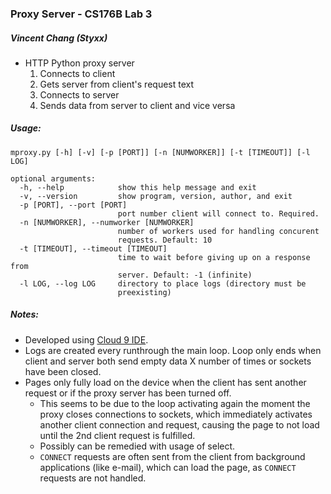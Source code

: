 ### Proxy Server - CS176B Lab 3
##### Vincent Chang (_Styxx_)
* HTTP Python proxy server
  1. Connects to client
  2. Gets server from client's request text
  3. Connects to server
  4. Sends data from server to client and vice versa

##### Usage:
```
mproxy.py [-h] [-v] [-p [PORT]] [-n [NUMWORKER]] [-t [TIMEOUT]] [-l LOG]

optional arguments:
  -h, --help            show this help message and exit
  -v, --version         show program, version, author, and exit
  -p [PORT], --port [PORT]
                        port number client will connect to. Required.
  -n [NUMWORKER], --numworker [NUMWORKER]
                        number of workers used for handling concurent
                        requests. Default: 10
  -t [TIMEOUT], --timeout [TIMEOUT]
                        time to wait before giving up on a response from
                        server. Default: -1 (infinite)
  -l LOG, --log LOG     directory to place logs (directory must be
                        preexisting)
```

##### Notes:
* Developed using [Cloud 9 IDE](c9.io).
* Logs are created every runthrough the main loop. Loop only ends when client and server both send empty data X number of times or sockets have been closed.
* Pages only fully load on the device when the client has sent another request or if the proxy server has been turned off.
  * This seems to be due to the loop activating again the moment the proxy closes connections to sockets, which immediately activates another client connection and request, causing the page to not load until the 2nd client request is fulfilled.
  * Possibly can be remedied with usage of select.
  * `CONNECT` requests are often sent from the client from background applications (like e-mail), which can load the page, as `CONNECT` requests are not handled.
